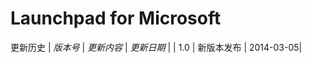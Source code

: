 Launchpad for Microsoft
================

更新历史
| *版本号* | *更新内容* | *更新日期* |
| 1.0 | 新版本发布 | 2014-03-05| 
